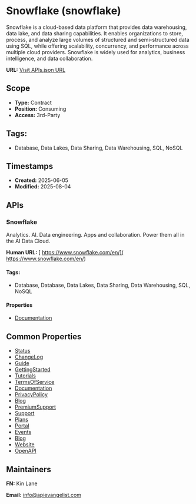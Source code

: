# Snowflake (snowflake)
Snowflake is a cloud-based data platform that provides data warehousing, data lake, and data sharing capabilities. It enables organizations to store, process, and analyze large volumes of structured and semi-structured data using SQL, while offering scalability, concurrency, and performance across multiple cloud providers. Snowflake is widely used for analytics, business intelligence, and data collaboration.

**URL:** [Visit APIs.json URL](https://raw.githubusercontent.com/api-evangelist/snowflake/refs/heads/main/apis.yml)

## Scope

- **Type:** Contract 
- **Position:** Consuming 
- **Access:** 3rd-Party 

## Tags:

 - Database, Data Lakes, Data Sharing, Data Warehousing, SQL, NoSQL

## Timestamps

- **Created:** 2025-06-05 
- **Modified:** 2025-08-04 

## APIs

### Snowflake
Analytics. AI. Data engineering. Apps and collaboration. Power them all in the AI Data Cloud. 

**Human URL:** [ https://www.snowflake.com/en/]( https://www.snowflake.com/en/)


#### Tags:

 - Database, Database, Data Lakes, Data Sharing, Data Warehousing, SQL, NoSQL

#### Properties

- [Documentation]( https://www.snowflake.com/en/)

## Common Properties

- [Status](https://status.snowflake.com/?_ga=2.248111808.698576284.1754337355-1524607073.1754337355&_fsi=Nti5Apdj)
- [ChangeLog](https://docs.snowflake.com/en/release-notes/overview)
- [Guide](https://docs.snowflake.com/en/guides)
- [GettingStarted](https://docs.snowflake.com/en/user-guide-getting-started)
- [Tutorials](https://docs.snowflake.com/en/tutorials)
- [TermsOfService](https://www.snowflake.com/en/legal/snowflake-site-terms/?_ga=2.189374828.698576284.1754337355-1524607073.1754337355)
- [Documentation](https://docs.snowflake.com/?_ga=2.248111808.698576284.1754337355-1524607073.1754337355)
- [PrivacyPolicy](https://www.snowflake.com/en/legal/privacy/privacy-policy/)
- [Blog](https://www.snowflake.com/en/engineering-blog/)
- [PremiumSupport](https://www.snowflake.com/en/legal/addenda/priority-support-services-description/)
- [Support](https://www.snowflake.com/en/support/)
- [Plans](https://www.snowflake.com/en/pricing-options/)
- [Portal](https://www.snowflake.com/en/developers/)
- [Events](https://www.snowflake.com/about/events/)
- [Blog](https://www.snowflake.com/en/blog/)
- [Website](https://www.snowflake.com/en/)
- [OpenAPI](properties/snowflake-rest-api-specs)

## Maintainers

**FN:** Kin Lane

**Email:** info@apievangelist.com

